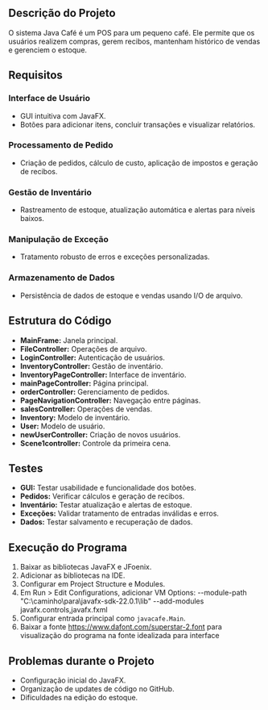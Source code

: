 ## Descrição do Projeto
O sistema Java Café é um POS para um pequeno café. Ele permite que os usuários realizem compras, gerem recibos, mantenham histórico de vendas e gerenciem o estoque.

## Requisitos
### Interface de Usuário
- GUI intuitiva com JavaFX.
- Botões para adicionar itens, concluir transações e visualizar relatórios.

### Processamento de Pedido
- Criação de pedidos, cálculo de custo, aplicação de impostos e geração de recibos.

### Gestão de Inventário
- Rastreamento de estoque, atualização automática e alertas para níveis baixos.

### Manipulação de Exceção
- Tratamento robusto de erros e exceções personalizadas.

### Armazenamento de Dados
- Persistência de dados de estoque e vendas usando I/O de arquivo.

## Estrutura do Código
- **MainFrame:** Janela principal.
- **FileController:** Operações de arquivo.
- **LoginController:** Autenticação de usuários.
- **InventoryController:** Gestão de inventário.
- **InventoryPageController:** Interface de inventário.
- **mainPageController:** Página principal.
- **orderController:** Gerenciamento de pedidos.
- **PageNavigationController:** Navegação entre páginas.
- **salesController:** Operações de vendas.
- **Inventory:** Modelo de inventário.
- **User:** Modelo de usuário.
- **newUserController:** Criação de novos usuários.
- **Scene1controller:** Controle da primeira cena.

## Testes
- **GUI:** Testar usabilidade e funcionalidade dos botões.
- **Pedidos:** Verificar cálculos e geração de recibos.
- **Inventário:** Testar atualização e alertas de estoque.
- **Exceções:** Validar tratamento de entradas inválidas e erros.
- **Dados:** Testar salvamento e recuperação de dados.

## Execução do Programa
1. Baixar as bibliotecas JavaFX e JFoenix.
2. Adicionar as bibliotecas na IDE.
3. Configurar em Project Structure e Modules.
4. Em Run > Edit Configurations, adicionar VM Options:
--module-path "C:\caminho\para\javafx-sdk-22.0.1\lib" --add-modules javafx.controls,javafx.fxml
5. Configurar entrada principal como `javacafe.Main`.
6. Baixar a fonte https://www.dafont.com/superstar-2.font para visualização do programa na fonte idealizada para interface

## Problemas durante o Projeto
- Configuração inicial do JavaFX.
- Organização de updates de código no GitHub.
- Dificuldades na edição do estoque.
